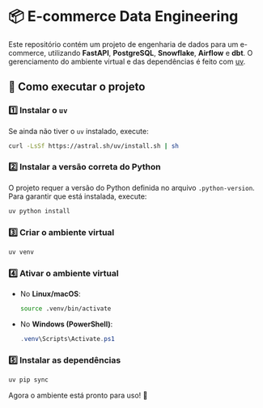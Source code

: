 # 📦 E-commerce Data Engineering

Este repositório contém um projeto de engenharia de dados para um e-commerce, utilizando **FastAPI**, **PostgreSQL**, **Snowflake**, **Airflow** e **dbt**. O gerenciamento do ambiente virtual e das dependências é feito com [uv](https://github.com/astral-sh/uv).

## 🚀 Como executar o projeto

### 1️⃣ Instalar o `uv`
Se ainda não tiver o `uv` instalado, execute:
```sh
curl -LsSf https://astral.sh/uv/install.sh | sh
```

### 2️⃣ Instalar a versão correta do Python
O projeto requer a versão do Python definida no arquivo `.python-version`. Para garantir que está instalada, execute:
```sh
uv python install
```

### 3️⃣ Criar o ambiente virtual
```sh
uv venv
```

### 4️⃣ Ativar o ambiente virtual
- No **Linux/macOS**:
  ```sh
  source .venv/bin/activate
  ```
- No **Windows (PowerShell)**:
  ```powershell
  .venv\Scripts\Activate.ps1
  ```

### 5️⃣ Instalar as dependências
```sh
uv pip sync
```

Agora o ambiente está pronto para uso! 🎉



